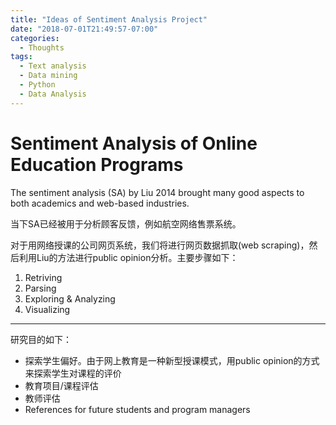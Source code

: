 ```yaml
---
title: "Ideas of Sentiment Analysis Project"
date: "2018-07-01T21:49:57-07:00"
categories:
  - Thoughts
tags:
  - Text analysis
  - Data mining
  - Python
  - Data Analysis
---
```


# Sentiment Analysis of Online Education Programs

The sentiment analysis (SA) by Liu 2014 brought many good aspects to both academics and web-based industries. 

当下SA已经被用于分析顾客反馈，例如航空网络售票系统。

对于用网络授课的公司网页系统，我们将进行网页数据抓取(web scraping)，然后利用Liu的方法进行public opinion分析。主要步骤如下：

1. Retriving
2. Parsing
3. Exploring & Analyzing
4. Visualizing

***

研究目的如下：

* 探索学生偏好。由于网上教育是一种新型授课模式，用public opinion的方式来探索学生对课程的评价
* 教育项目/课程评估
* 教师评估
* References for future students and program managers

